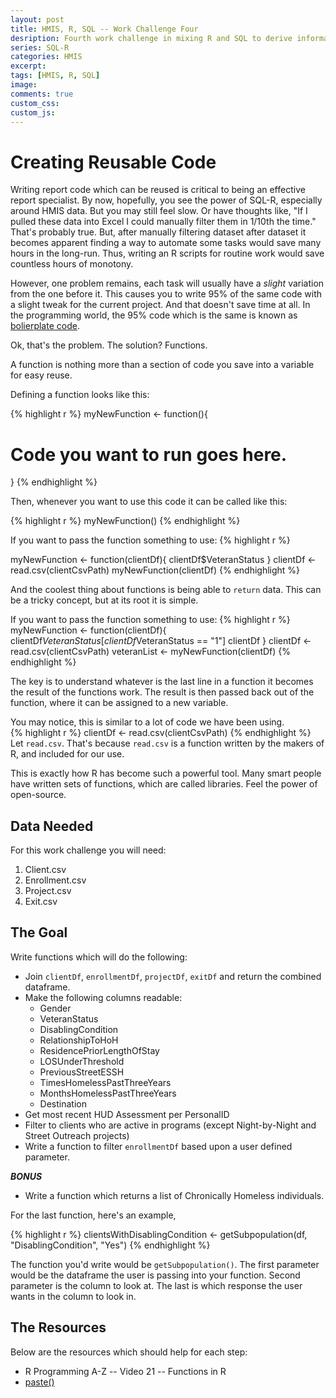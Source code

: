 ```yaml
---
layout: post
title: HMIS, R, SQL -- Work Challenge Four
desription: Fourth work challenge in mixing R and SQL to derive information from HMIS data.
series: SQL-R
categories: HMIS
excerpt:
tags: [HMIS, R, SQL]
image:
comments: true
custom_css: 
custom_js: 
---
```

# Creating Reusable Code

Writing report code which can be reused is critical to being an effective report specialist.  By now, hopefully, you see the power of SQL-R, especially around HMIS data.  But you may still feel slow.  Or have thoughts like, "If I pulled these data into Excel I could manually filter them in 1/10th the time." That's probably true.  But, after manually filtering dataset after dataset it becomes apparent finding a way to automate some tasks would save many hours in the long-run. Thus, writing an R scripts for routine work would save countless hours of monotony.

However, one problem remains, each task will usually have a _slight_ variation from the one before it.  This causes you to write 95% of the same code with a slight tweak for the current project.  And that doesn't save time at all.  In the programming world, the 95% code which is the same is known as [bolierplate code](https://en.wikipedia.org/wiki/Boilerplate_code).

Ok, that's the problem.  The solution? Functions.

A function is nothing more than a section of code you save into a variable for easy reuse.  

Defining a function looks like this:

{% highlight r %}
myNewFunction <- function(){
  # Code you want to run goes here.
}
{% endhighlight %}

Then, whenever you want to use this code it can be called like this:

{% highlight r %}
myNewFunction()
{% endhighlight %}

If you want to pass the function something to use:
{% highlight r %}

myNewFunction <- function(clientDf){
  clientDf$VeteranStatus
}
clientDf <- read.csv(clientCsvPath)
myNewFunction(clientDf)
{% endhighlight %}

And the coolest thing about functions is being able to `return` data.  This can be a tricky concept, but at its root it is simple.

If you want to pass the function something to use:
{% highlight r %}
myNewFunction <- function(clientDf){
  clientDf$VeteranStatus[clientDf$VeteranStatus == "1"]
  clientDf
}
clientDf <- read.csv(clientCsvPath)
veteranList <- myNewFunction(clientDf)
{% endhighlight %}

The key is to understand whatever is the last line in a function it becomes the result of the functions work. The result is then passed back out of the function, where it can be assigned to a new variable.  

You may notice, this is similar to a lot of code we have been using.  
{% highlight r %}
clientDf <- read.csv(clientCsvPath)
{% endhighlight %}
Let `read.csv`.  That's because `read.csv` is a function written by the makers of R, and included for our use.

This is exactly how R has become such a powerful tool.  Many smart people have written sets of functions, which are called libraries.  Feel the power of open-source.

## Data Needed

For this work challenge you will need:

1. Client.csv
2. Enrollment.csv
3. Project.csv
4. Exit.csv

## The Goal

Write functions which will do the following:

* Join `clientDf`, `enrollmentDf`, `projectDf`, `exitDf` and return the combined dataframe.
* Make the following columns readable:
  * Gender
  * VeteranStatus
  * DisablingCondition
  * RelationshipToHoH
  * ResidencePriorLengthOfStay
  * LOSUnderThreshold
  * PreviousStreetESSH
  * TimesHomelessPastThreeYears
  * MonthsHomelessPastThreeYears
  * Destination
* Get most recent HUD Assessment per PersonalID
* Filter to clients who are active in programs (except Night-by-Night and Street Outreach projects)
* Write a function to filter `enrollmentDf` based upon a user defined parameter.

***BONUS***
* Write a function which returns a list of Chronically Homeless individuals.

For the last function, here's an example,

{% highlight r %}
clientsWithDisablingCondition <- getSubpopulation(df, "DisablingCondition", "Yes")
{% endhighlight %}

The function you'd write would be `getSubpopulation()`.  The first parameter would be the dataframe the user is passing into your function. Second parameter is the column to look at.  The last is which response the user wants in the column to look in.


## The Resources
Below are the resources which should help for each step:

* R Programming A-Z -- Video 21 -- Functions in R
* [paste()](https://www.r-bloggers.com/paste-paste0-and-sprintf/)


